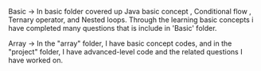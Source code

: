 Basic -> In basic folder covered up Java basic concept , Conditional flow , Ternary operator, and Nested loops.
Through the learning basic concepts i have completed many questions that is include in 'Basic' folder.

Array -> In the "array" folder, I have basic concept codes, and in the "project" folder, I have advanced-level code and the related questions I have worked on.
